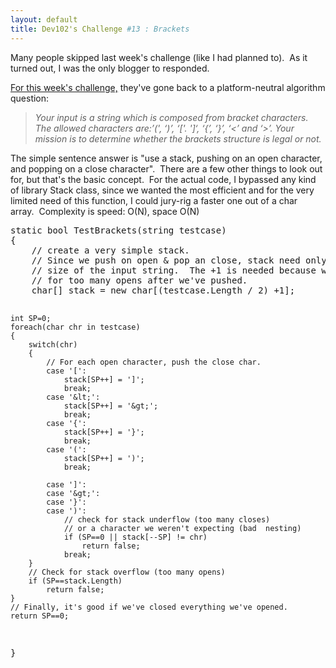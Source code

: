 ```yaml
---
layout: default
title: Dev102's Challenge #13 : Brackets
---
```


  <p>Many people skipped last week's challenge (like I had planned to).  As it turned out, I was the only blogger to responded.</p>  <p><a href="http://www.dev102.com/2008/07/21/a-programming-job-interview-challenge-13-brackets/">For this week's challenge,</a> they've gone back to a platform-neutral algorithm question:</p>  <blockquote>   <p><em>Your input is a string which is composed from bracket characters. The allowed characters are:’(', ‘)’, ‘['. ']‘, ‘{’, ‘}’, ‘&lt;’ and ‘&gt;’. Your mission is to determine whether the brackets structure is legal or not.</em></p> </blockquote>  <p>The simple sentence answer is "use a stack, pushing on an open character, and popping on a close character".  There are a few other things to look out for, but that's the basic concept.  For the actual code, I bypassed any kind of library Stack class, since we wanted the most efficient and for the very limited need of this function, I could jury-rig a faster one out of a char array.  Complexity is speed: O(N), space O(N)</p>  <pre class="c#">static bool TestBrackets(string testcase)
{
    // create a very simple stack.  
    // Since we push on open &amp; pop an close, stack need only be half the
    // size of the input string.  The +1 is needed because we only check
    // for too many opens after we've pushed.
    char[] stack = new char[(testcase.Length / 2) +1];
    
    int SP=0;
    foreach(char chr in testcase)
    {
        switch(chr)
        {
            // For each open character, push the close char.
            case '[':
                stack[SP++] = ']';
                break;
            case '&lt;':
                stack[SP++] = '&gt;';
                break;
            case '{':
                stack[SP++] = '}';
                break;
            case '(':
                stack[SP++] = ')';
                break;
                
            case ']':
            case '&gt;':
            case '}':
            case ')':
                // check for stack underflow (too many closes)
                // or a character we weren't expecting (bad  nesting)
                if (SP==0 || stack[--SP] != chr)
                    return false;  
                break;
        }
        // Check for stack overflow (too many opens)
        if (SP==stack.Length)
            return false;
    }
    // Finally, it's good if we've closed everything we've opened.
    return SP==0;
}</pre>